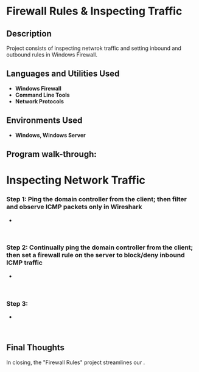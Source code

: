 <h1>Firewall Rules & Inspecting Traffic</h1>

 ### [ ]()

<h2>Description</h2>
Project consists of inspecting netwrok traffic and setting inbound and outbound rules in Windows Firewall.
<br />


<h2>Languages and Utilities Used</h2>

- <b>Windows Firewall</b>
- <b>Command Line Tools</b>
- <b>Network Protocols</b>

<h2>Environments Used </h2>

- <b>Windows, Windows Server</b>

<h2>Program walk-through:</h2>


<h1>Inspecting Network Traffic</h1>

<h3>Step 1: Ping the domain controller from the client; then filter and observe ICMP packets only in Wireshark </h3>
<p> </p>

- 

<br>


<h3>Step 2: Continually ping the domain controller from the client; then set a firewall rule on the server to block/deny inbound ICMP traffic</h3>
<p></p>

- 

<br>


<h3>Step 3: </h3>
<p></p>

- 

<br>



<h2> Final Thoughts </h2>

<p> In closing, the "Firewall Rules" project streamlines our  .</p>
